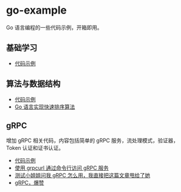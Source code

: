 # go-example

Go 语言编程的一些代码示例，开箱即用。

## 基础学习

- [代码示例](basic-example/)

## 算法与数据结构

- [代码示例](algorithm/)
- [Go 语言实现快速排序算法](https://mp.weixin.qq.com/s/OaHrvRGyVEWEC4gyONan1Q)

## gRPC

增加 gRPC 相关代码，内容包括简单的 gRPC 服务，流处理模式，验证器，Token 认证和证书认证。

- [代码示例](grpc-example/)
- [使用 grpcurl 通过命令行访问 gRPC 服务](https://mp.weixin.qq.com/s/GShwcGCopXVmxCKnYf5FhA)
- [测试小姐姐问我 gRPC 怎么用，我直接把这篇文章甩给了她](https://mp.weixin.qq.com/s/qdI2JqpMq6t2KN1byHaNCQ)
- [gRPC，爆赞](https://mp.weixin.qq.com/s/1Xbca4Dv0akonAZerrChgA)
